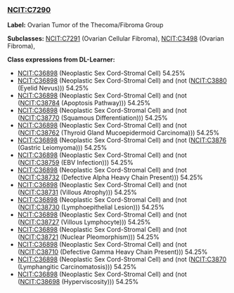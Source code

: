 
### [NCIT:C7290](http://purl.obolibrary.org/obo/NCIT_C7290)
**Label:** Ovarian Tumor of the Thecoma/Fibroma Group

**Subclasses:** [NCIT:C7291](http://purl.obolibrary.org/obo/NCIT_C7291) (Ovarian Cellular Fibroma), [NCIT:C3498](http://purl.obolibrary.org/obo/NCIT_C3498) (Ovarian Fibroma), 

**Class expressions from DL-Learner:**

- [NCIT:C36898](http://purl.obolibrary.org/obo/NCIT_C36898) (Neoplastic Sex Cord-Stromal Cell) 54.25%
- [NCIT:C36898](http://purl.obolibrary.org/obo/NCIT_C36898) (Neoplastic Sex Cord-Stromal Cell) and (not ([NCIT:C3880](http://purl.obolibrary.org/obo/NCIT_C3880) (Eyelid Nevus))) 54.25%
- [NCIT:C36898](http://purl.obolibrary.org/obo/NCIT_C36898) (Neoplastic Sex Cord-Stromal Cell) and (not ([NCIT:C38784](http://purl.obolibrary.org/obo/NCIT_C38784) (Apoptosis Pathway))) 54.25%
- [NCIT:C36898](http://purl.obolibrary.org/obo/NCIT_C36898) (Neoplastic Sex Cord-Stromal Cell) and (not ([NCIT:C38770](http://purl.obolibrary.org/obo/NCIT_C38770) (Squamous Differentiation))) 54.25%
- [NCIT:C36898](http://purl.obolibrary.org/obo/NCIT_C36898) (Neoplastic Sex Cord-Stromal Cell) and (not ([NCIT:C38762](http://purl.obolibrary.org/obo/NCIT_C38762) (Thyroid Gland Mucoepidermoid Carcinoma))) 54.25%
- [NCIT:C36898](http://purl.obolibrary.org/obo/NCIT_C36898) (Neoplastic Sex Cord-Stromal Cell) and (not ([NCIT:C3876](http://purl.obolibrary.org/obo/NCIT_C3876) (Gastric Leiomyoma))) 54.25%
- [NCIT:C36898](http://purl.obolibrary.org/obo/NCIT_C36898) (Neoplastic Sex Cord-Stromal Cell) and (not ([NCIT:C38759](http://purl.obolibrary.org/obo/NCIT_C38759) (EBV Infection))) 54.25%
- [NCIT:C36898](http://purl.obolibrary.org/obo/NCIT_C36898) (Neoplastic Sex Cord-Stromal Cell) and (not ([NCIT:C38732](http://purl.obolibrary.org/obo/NCIT_C38732) (Defective Alpha Heavy Chain Present))) 54.25%
- [NCIT:C36898](http://purl.obolibrary.org/obo/NCIT_C36898) (Neoplastic Sex Cord-Stromal Cell) and (not ([NCIT:C38731](http://purl.obolibrary.org/obo/NCIT_C38731) (Villous Atrophy))) 54.25%
- [NCIT:C36898](http://purl.obolibrary.org/obo/NCIT_C36898) (Neoplastic Sex Cord-Stromal Cell) and (not ([NCIT:C38730](http://purl.obolibrary.org/obo/NCIT_C38730) (Lymphoepithelial Lesion))) 54.25%
- [NCIT:C36898](http://purl.obolibrary.org/obo/NCIT_C36898) (Neoplastic Sex Cord-Stromal Cell) and (not ([NCIT:C38727](http://purl.obolibrary.org/obo/NCIT_C38727) (Villous Lymphocyte))) 54.25%
- [NCIT:C36898](http://purl.obolibrary.org/obo/NCIT_C36898) (Neoplastic Sex Cord-Stromal Cell) and (not ([NCIT:C38721](http://purl.obolibrary.org/obo/NCIT_C38721) (Nuclear Pleomorphism))) 54.25%
- [NCIT:C36898](http://purl.obolibrary.org/obo/NCIT_C36898) (Neoplastic Sex Cord-Stromal Cell) and (not ([NCIT:C38710](http://purl.obolibrary.org/obo/NCIT_C38710) (Defective Gamma Heavy Chain Present))) 54.25%
- [NCIT:C36898](http://purl.obolibrary.org/obo/NCIT_C36898) (Neoplastic Sex Cord-Stromal Cell) and (not ([NCIT:C3870](http://purl.obolibrary.org/obo/NCIT_C3870) (Lymphangitic Carcinomatosis))) 54.25%
- [NCIT:C36898](http://purl.obolibrary.org/obo/NCIT_C36898) (Neoplastic Sex Cord-Stromal Cell) and (not ([NCIT:C38698](http://purl.obolibrary.org/obo/NCIT_C38698) (Hyperviscosity))) 54.25%


